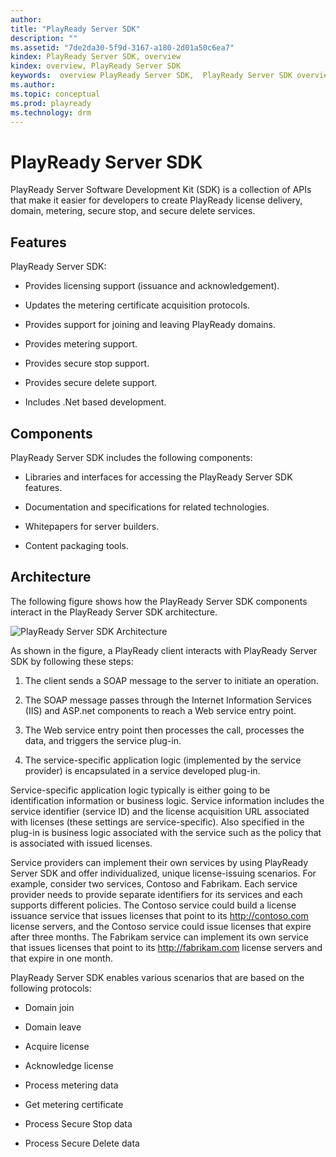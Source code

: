 ```yaml
---
author: 
title: "PlayReady Server SDK"
description: ""
ms.assetid: "7de2da30-5f9d-3167-a180-2d01a50c6ea7"
kindex: PlayReady Server SDK, overview
kindex: overview, PlayReady Server SDK
keywords:  overview PlayReady Server SDK,  PlayReady Server SDK overview
ms.author: 
ms.topic: conceptual
ms.prod: playready
ms.technology: drm
---
```



# PlayReady Server SDK
   
  
PlayReady Server Software Development Kit (SDK) is a collection of APIs that make it easier for developers to create PlayReady license delivery, domain, metering, secure stop, and secure delete services.  
 
<a id="ID4ER"></a>

   

## Features  
   
  
PlayReady Server SDK:  
 
   *  Provides licensing support (issuance and acknowledgement).
  
   *  Updates the metering certificate acquisition protocols.
  
   *  Provides support for joining and leaving PlayReady domains.
  
   *  Provides metering support.
  
   *  Provides secure stop support.

   *  Provides secure delete support.
  
   *  Includes .Net based development.
  

  
<a id="ID4EZB"></a>

   

## Components  
   
  
PlayReady Server SDK includes the following components:  
 
   *  Libraries and interfaces for accessing the PlayReady Server SDK features.
  
   *  Documentation and specifications for related technologies.
  
   *  Whitepapers for server builders.
  
   *  Content packaging tools.
  

  
<a id="ID4ETC"></a>

   

## Architecture  
   
  
The following figure shows how the PlayReady Server SDK components interact in the PlayReady Server SDK architecture.  
   
  
![PlayReady Server SDK Architecture](../images/image26_19.png)  
   
  
As shown in the figure, a PlayReady client interacts with PlayReady Server SDK by following these steps:  
 
   1. The client sends a SOAP message to the server to initiate an operation. 
  
   1. The SOAP message passes through the Internet Information Services (IIS) and ASP.net components to reach a Web service entry point. 
  
   1. The Web service entry point then processes the call, processes the data, and triggers the service plug-in. 
  
   1. The service-specific application logic (implemented by the service provider) is encapsulated in a service developed plug-in.  

   
  
Service-specific application logic typically is either going to be identification information or business logic. Service information includes the service identifier (service ID) and the license acquisition URL associated with licenses (these settings are service-specific). Also specified in the plug-in is business logic associated with the service such as the policy that is associated with issued licenses.  
   
  
Service providers can implement their own services by using PlayReady Server SDK and offer individualized, unique license-issuing scenarios. For example, consider two services, Contoso and Fabrikam. Each service provider needs to provide separate identifiers for its services and each supports different policies. The Contoso service could build a license issuance service that issues licenses that point to its <http://contoso.com> license servers, and the Contoso service could issue licenses that expire after three months. The Fabrikam service can implement its own service that issues licenses that point to its <http://fabrikam.com> license servers and that expire in one month.   
   
  
PlayReady Server SDK enables various scenarios that are based on the following protocols:  
 
   *  Domain join
  
   *  Domain leave
  
   *  Acquire license
  
   *  Acknowledge license
  
   *  Process metering data
  
   *  Get metering certificate

   *  Process Secure Stop data

   *  Process Secure Delete data
  

  
